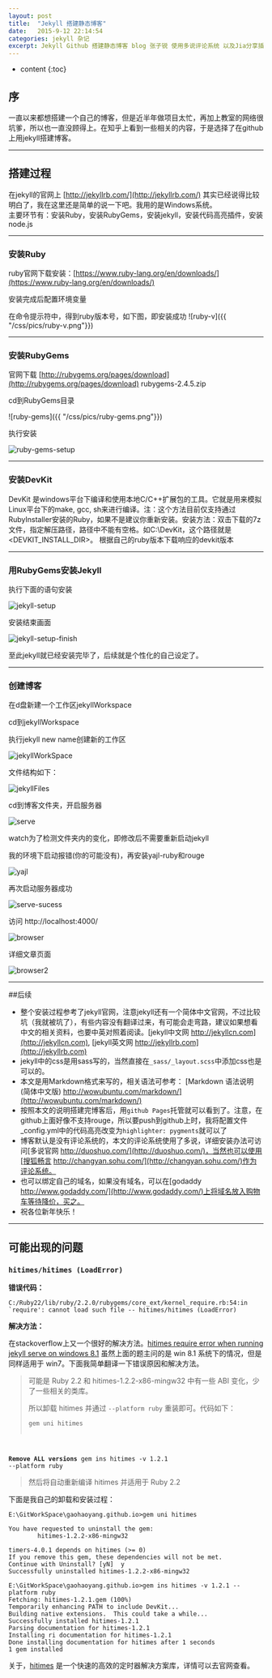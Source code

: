 ```yaml
---
layout: post
title:  "Jekyll 搭建静态博客"
date:   2015-9-12 22:14:54
categories: jekyll 杂记
excerpt: Jekyll Github 搭建静态博客 blog 张子锐 使用多说评论系统 以及Jia分享插件 参考git教程
---
```


* content
{:toc}


## 序

一直以来都想搭建一个自己的博客，但是近半年做项目太忙，再加上教室的网络很坑爹，所以也一直没顾得上。在知乎上看到一些相关的内容，于是选择了在github上用jekyll搭建博客。

---

## 搭建过程

在jekyll的官网上 [http://jekyllrb.com/](http://jekyllrb.com/) 其实已经说得比较明白了，我在这里还是简单的说一下吧。我用的是Windows系统。    
主要环节有：安装Ruby，安装RubyGems，安装jekyll，安装代码高亮插件，安装node.js

---

### 安装Ruby

ruby官网下载安装：[https://www.ruby-lang.org/en/downloads/](https://www.ruby-lang.org/en/downloads/)

安装完成后配置环境变量

在命令提示符中，得到ruby版本号，如下图，即安装成功
![ruby-v]({{ "/css/pics/ruby-v.png"}})

---

### 安装RubyGems

官网下载 [http://rubygems.org/pages/download](http://rubygems.org/pages/download) rubygems-2.4.5.zip   

cd到RubyGems目录   

![ruby-gems]({{ "/css/pics/ruby-gems.png"}})    

执行安装   

![ruby-gems-setup]({{"/css/pics/ruby-gems-setup.png"}})   

---

### 安装DevKit

DevKit 是windows平台下编译和使用本地C/C++扩展包的工具。它就是用来模拟Linux平台下的make, gcc, sh来进行编译。注：这个方法目前仅支持通过RubyInstaller安装的Ruby，如果不是建议你重新安装。安装方法：双击下载的7z文件，指定解压路径，路径中不能有空格。如C:\DevKit，这个路径就是<DEVKIT_INSTALL_DIR>。
根据自己的ruby版本下载响应的devkit版本

---

### 用RubyGems安装Jekyll

执行下面的语句安装   

![jekyll-setup]({{"/css/pics/jekyll-setup.png"}})   

安装结束画面   

![jekyll-setup-finish]({{"/css/pics/jekyll-setup-finish.png"}})   

至此jekyll就已经安装完毕了，后续就是个性化的自己设定了。   

---

### 创建博客

在d盘新建一个工作区jekyllWorkspace

cd到jekyllWorkspace   

执行jekyll new name创建新的工作区   

![jekyllWorkSpace]({{"/css/pics/jekyllWorkSpace.png"}})   

文件结构如下：   

![jekyllFiles]({{"/css/pics/jekyllFiles.png"}})

cd到博客文件夹，开启服务器   

![serve]({{"/css/pics/serve.png"}})   

watch为了检测文件夹内的变化，即修改后不需要重新启动jekyll

我的环境下启动报错(你的可能没有)，再安装yajl-ruby和rouge  

![yajl]({{"/css/pics/yajl.png"}})

再次启动服务器成功

![serve-sucess]({{"/css/pics/serve-sucess.png"}})

访问 http://localhost:4000/   

![browser]({{"/css/pics/browser.png"}})   

详细文章页面   

![browser2]({{"/css/pics/browser2.png"}})  

---

##后续 

*  整个安装过程参考了jekyll官网，注意jekyll还有一个简体中文官网，不过比较坑（我就被坑了），有些内容没有翻译过来，有可能会走弯路，建议如果想看中文的相关资料，也要中英对照着阅读。[jekyll中文网 http://jekyllcn.com](http://jekyllcn.com), [jekyll英文网 http://jekyllrb.com](http://jekyllrb.com)
*  jekyll中的css是用sass写的，当然直接在`_sass/_layout.scss`中添加css也是可以的。
*  本文是用Markdown格式来写的，相关语法可参考： [Markdown 语法说明 (简体中文版) http://wowubuntu.com/markdown/](http://wowubuntu.com/markdown/)  
*  按照本文的说明搭建完博客后，用`github Pages`托管就可以看到了。注意，在github上面好像不支持rouge，所以要push到github上时，我将配置文件_config.yml中的代码高亮改变为`highlighter: pygments`就可以了
*  博客默认是没有评论系统的，本文的评论系统使用了多说，详细安装办法可访问[多说官网 http://duoshuo.com/](http://duoshuo.com/)，当然也可以使用[搜狐畅言 http://changyan.sohu.com/](http://changyan.sohu.com/)作为评论系统。	
*  也可以绑定自己的域名，如果没有域名，可以在[godaddy http://www.godaddy.com/](http://www.godaddy.com/)上将域名放入购物车等待降价，买之。
*  祝各位新年快乐！

---

## 可能出现的问题

### `hitimes/hitimes (LoadError)`

**错误代码：**

<pre><code class="markdown">C:/Ruby22/lib/ruby/2.2.0/rubygems/core_ext/kernel_require.rb:54:in `require': cannot load such file -- hitimes/hitimes (LoadError)</code></pre>

**解决方法：**

在stackoverflow上又一个很好的解决方法。[hitimes require error when running jekyll serve on windows 8.1](http://stackoverflow.com/questions/28985481/hitimes-require-error-when-running-jekyll-serve-on-windows-8-1) 虽然上面的题主问的是 win 8.1 系统下的情况，但是同样适用于 win7。下面我简单翻译一下错误原因和解决方法。

> 可能是 Ruby 2.2 和 hitimes-1.2.2-x86-mingw32 中有一些 ABI 变化，少了一些相关的类库。
> 
> 所以卸载 hitimes 并通过 `--platform ruby` 重装即可。代码如下：
>
><pre><code class="markdown">gem uni hitimes
**Remove ALL versions**
gem ins hitimes -v 1.2.1 --platform ruby
</code></pre>
> 然后将自动重新编译 hitimes 并适用于 Ruby 2.2

下面是我自己的卸载和安装过程：

<pre><code class="markdown">E:\GitWorkSpace\gaohaoyang.github.io>gem uni hitimes

You have requested to uninstall the gem:
        hitimes-1.2.2-x86-mingw32

timers-4.0.1 depends on hitimes (>= 0)
If you remove this gem, these dependencies will not be met.
Continue with Uninstall? [yN]  y
Successfully uninstalled hitimes-1.2.2-x86-mingw32

E:\GitWorkSpace\gaohaoyang.github.io>gem ins hitimes -v 1.2.1 --platform ruby
Fetching: hitimes-1.2.1.gem (100%)
Temporarily enhancing PATH to include DevKit...
Building native extensions.  This could take a while...
Successfully installed hitimes-1.2.1
Parsing documentation for hitimes-1.2.1
Installing ri documentation for hitimes-1.2.1
Done installing documentation for hitimes after 1 seconds
1 gem installed</code></pre>


关于，[hitimes](https://rubygems.org/gems/hitimes/versions/1.2.2) 是一个快速的高效的定时器解决方案库，详情可以去官网查看。


